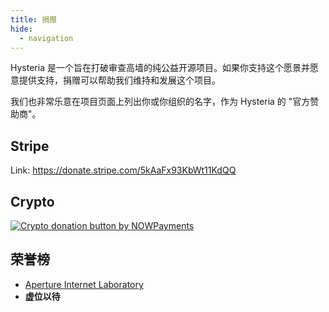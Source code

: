 ```yaml
---
title: 捐赠
hide:
  - navigation
---
```


Hysteria 是一个旨在打破审查高墙的纯公益开源项目。如果你支持这个愿景并愿意提供支持，捐赠可以帮助我们维持和发展这个项目。

我们也非常乐意在项目页面上列出你或你组织的名字，作为 Hysteria 的 "官方赞助商"。

## Stripe

<script async
  src="https://js.stripe.com/v3/buy-button.js">
</script>

<stripe-buy-button
buy-button-id="buy_btn_1O8jlNA8nFCZ9Rnl6pDDhzXS"
publishable-key="pk_live_51JYHHRA8nFCZ9Rnl6BDcmV2INY18fA4ozslLsgKy6NosK53vpgsrv4EYSUdTZz7OjpiXEi666dFjXsDCcv7phSUI00pJR4Z7Ee">
</stripe-buy-button>

Link: https://donate.stripe.com/5kAaFx93KbWt11KdQQ

## Crypto

<a href="https://nowpayments.io/donation?api_key=EJH83FM-FDC40ZW-QGDZRR4-A7SC67S" target="_blank">
 <img src="https://nowpayments.io/images/embeds/donation-button-black.svg" alt="Crypto donation button by NOWPayments" class="skip-lightbox">
</a>

## 荣誉榜

- [Aperture Internet Laboratory](https://apernet.io/)
- **虚位以待**
